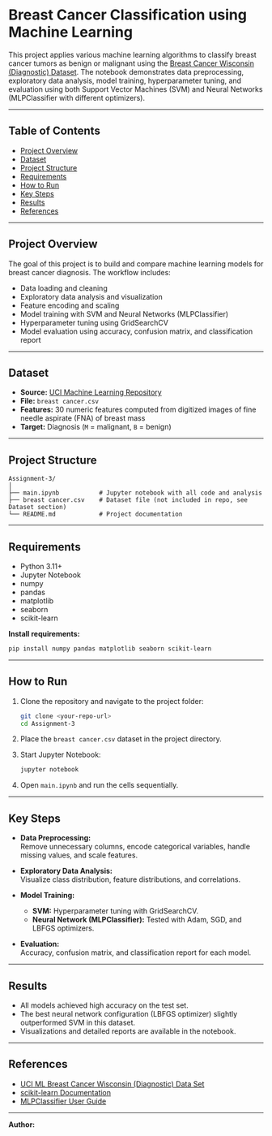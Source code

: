 # Breast Cancer Classification using Machine Learning

This project applies various machine learning algorithms to classify breast cancer tumors as benign or malignant using the [Breast Cancer Wisconsin (Diagnostic) Dataset](https://archive.ics.uci.edu/ml/datasets/Breast+Cancer+Wisconsin+%28Diagnostic%29). The notebook demonstrates data preprocessing, exploratory data analysis, model training, hyperparameter tuning, and evaluation using both Support Vector Machines (SVM) and Neural Networks (MLPClassifier with different optimizers).

---

## Table of Contents

- [Project Overview](#project-overview)
- [Dataset](#dataset)
- [Project Structure](#project-structure)
- [Requirements](#requirements)
- [How to Run](#how-to-run)
- [Key Steps](#key-steps)
- [Results](#results)
- [References](#references)

---

## Project Overview

The goal of this project is to build and compare machine learning models for breast cancer diagnosis. The workflow includes:

- Data loading and cleaning
- Exploratory data analysis and visualization
- Feature encoding and scaling
- Model training with SVM and Neural Networks (MLPClassifier)
- Hyperparameter tuning using GridSearchCV
- Model evaluation using accuracy, confusion matrix, and classification report

---

## Dataset

- **Source:** [UCI Machine Learning Repository](https://archive.ics.uci.edu/ml/datasets/Breast+Cancer+Wisconsin+%28Diagnostic%29)
- **File:** `breast cancer.csv`
- **Features:** 30 numeric features computed from digitized images of fine needle aspirate (FNA) of breast mass
- **Target:** Diagnosis (`M` = malignant, `B` = benign)

---

## Project Structure

```
Assignment-3/
│
├── main.ipynb           # Jupyter notebook with all code and analysis
├── breast cancer.csv    # Dataset file (not included in repo, see Dataset section)
└── README.md            # Project documentation
```

---

## Requirements

- Python 3.11+
- Jupyter Notebook
- numpy
- pandas
- matplotlib
- seaborn
- scikit-learn

**Install requirements:**
```bash
pip install numpy pandas matplotlib seaborn scikit-learn
```

---

## How to Run

1. Clone the repository and navigate to the project folder:
    ```bash
    git clone <your-repo-url>
    cd Assignment-3
    ```

2. Place the `breast cancer.csv` dataset in the project directory.

3. Start Jupyter Notebook:
    ```bash
    jupyter notebook
    ```

4. Open `main.ipynb` and run the cells sequentially.

---

## Key Steps

- **Data Preprocessing:**  
  Remove unnecessary columns, encode categorical variables, handle missing values, and scale features.

- **Exploratory Data Analysis:**  
  Visualize class distribution, feature distributions, and correlations.

- **Model Training:**  
  - **SVM:** Hyperparameter tuning with GridSearchCV.
  - **Neural Network (MLPClassifier):** Tested with Adam, SGD, and LBFGS optimizers.

- **Evaluation:**  
  Accuracy, confusion matrix, and classification report for each model.

---

## Results

- All models achieved high accuracy on the test set.
- The best neural network configuration (LBFGS optimizer) slightly outperformed SVM in this dataset.
- Visualizations and detailed reports are available in the notebook.

---

## References

- [UCI ML Breast Cancer Wisconsin (Diagnostic) Data Set](https://archive.ics.uci.edu/ml/datasets/Breast+Cancer+Wisconsin+%28Diagnostic%29)
- [scikit-learn Documentation](https://scikit-learn.org/stable/)
- [MLPClassifier User Guide](https://scikit-learn.org/stable/modules/generated/sklearn.neural_network.MLPClassifier.html)

---

**Author:**

